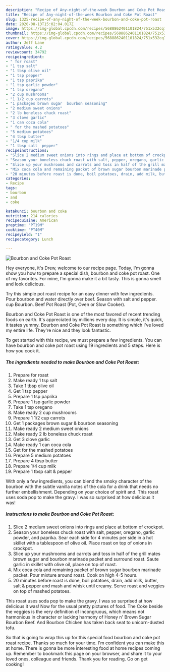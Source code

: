 ```yaml
---
description: "Recipe of Any-night-of-the-week Bourbon and Coke Pot Roast"
title: "Recipe of Any-night-of-the-week Bourbon and Coke Pot Roast"
slug: 1325-recipe-of-any-night-of-the-week-bourbon-and-coke-pot-roast
date: 2020-08-13T15:02:04.017Z
image: https://img-global.cpcdn.com/recipes/5688862401101824/751x532cq70/bourbon-and-coke-pot-roast-recipe-main-photo.jpg
thumbnail: https://img-global.cpcdn.com/recipes/5688862401101824/751x532cq70/bourbon-and-coke-pot-roast-recipe-main-photo.jpg
cover: https://img-global.cpcdn.com/recipes/5688862401101824/751x532cq70/bourbon-and-coke-pot-roast-recipe-main-photo.jpg
author: Jeff Lane
ratingvalue: 4.2
reviewcount: 34792
recipeingredient:
- " for roast"
- "1 tsp salt"
- "1 tbsp olive oil"
- "1 tsp pepper"
- "1 tsp paprika"
- "1 tsp garlic powder"
- "1 tsp oregano"
- "2 cup mushrooms"
- "1 1/2 cup carrots"
- "1 packages brown sugar  bourbon seasoning"
- "2 medium sweet onions"
- "2 lb boneless chuck roast"
- "3 clove garlic"
- "1 can coca cola"
- " for the mashed potatoes"
- "5 medium potatoes"
- "4 tbsp butter"
- "1/4 cup milk"
- "1 tbsp salt  pepper"
recipeinstructions:
- "Slice 2 medium sweet onions into rings and place at bottom of crockpot."
- "Season your boneless chuck roast with salt, pepper, oregano, garlic powder, and paprika. Sear each side for 4 minutes per side in a hot skillet with a tablespoon of olive oil. Place roast on top of onions in crockpot."
- "Slice up your mushrooms and carrots and toss in half of the grill mates brown sugar and bourbon marinade packet and surround roast.  Saute garlic in skillet with olive oil, place on top of roast."
- "Mix coca cola and remaining packet of brown sugar bourbon marinade packet. Pour mixture around roast. Cook on high 4-5 hours."
- "20 minutes before roast is done, boil potatoes, drain, add milk, butter, salt &amp; pepper and mash and whisk until creamy. Serve roast and veggies on top of mashed potatoes."
categories:
- Recipe
tags:
- bourbon
- and
- coke

katakunci: bourbon and coke 
nutrition: 214 calories
recipecuisine: American
preptime: "PT19M"
cooktime: "PT40M"
recipeyield: "1"
recipecategory: Lunch

---
```



![Bourbon and Coke Pot Roast](https://img-global.cpcdn.com/recipes/5688862401101824/751x532cq70/bourbon-and-coke-pot-roast-recipe-main-photo.jpg)

Hey everyone, it's Drew, welcome to our recipe page. Today, I'm gonna show you how to prepare a special dish, bourbon and coke pot roast. One of my favorites. For mine, I'm gonna make it a bit tasty. This is gonna smell and look delicious.

Try this simple pot roast recipe for an easy dinner with few ingredients. Pour bourbon and water directly over beef. Season with salt and pepper. cup Bourbon. Beef Pot Roast (Pot, Oven or Slow Cooker).

Bourbon and Coke Pot Roast is one of the most favored of recent trending foods on earth. It's appreciated by millions every day. It is simple, it's quick, it tastes yummy. Bourbon and Coke Pot Roast is something which I've loved my entire life. They're nice and they look fantastic.


To get started with this recipe, we must prepare a few ingredients. You can have bourbon and coke pot roast using 19 ingredients and 5 steps. Here is how you cook it.

<!--inarticleads1-->

##### The ingredients needed to make Bourbon and Coke Pot Roast:

1. Prepare  for roast
1. Make ready 1 tsp salt
1. Take 1 tbsp olive oil
1. Get 1 tsp pepper
1. Prepare 1 tsp paprika
1. Prepare 1 tsp garlic powder
1. Take 1 tsp oregano
1. Make ready 2 cup mushrooms
1. Prepare 1 1/2 cup carrots
1. Get 1 packages brown sugar &amp; bourbon seasoning
1. Make ready 2 medium sweet onions
1. Make ready 2 lb boneless chuck roast
1. Get 3 clove garlic
1. Make ready 1 can coca cola
1. Get  for the mashed potatoes
1. Prepare 5 medium potatoes
1. Prepare 4 tbsp butter
1. Prepare 1/4 cup milk
1. Prepare 1 tbsp salt &amp; pepper


With only a few ingredients, you can blend the smoky character of the bourbon with the subtle vanilla notes of the cola for a drink that needs no further embellishment. Depending on your choice of spirit and. This roast uses soda pop to make the gravy. I was so surprised at how delicious it was! 

<!--inarticleads2-->

##### Instructions to make Bourbon and Coke Pot Roast:

1. Slice 2 medium sweet onions into rings and place at bottom of crockpot.
1. Season your boneless chuck roast with salt, pepper, oregano, garlic powder, and paprika. Sear each side for 4 minutes per side in a hot skillet with a tablespoon of olive oil. Place roast on top of onions in crockpot.
1. Slice up your mushrooms and carrots and toss in half of the grill mates brown sugar and bourbon marinade packet and surround roast.  Saute garlic in skillet with olive oil, place on top of roast.
1. Mix coca cola and remaining packet of brown sugar bourbon marinade packet. Pour mixture around roast. Cook on high 4-5 hours.
1. 20 minutes before roast is done, boil potatoes, drain, add milk, butter, salt &amp; pepper and mash and whisk until creamy. Serve roast and veggies on top of mashed potatoes.


This roast uses soda pop to make the gravy. I was so surprised at how delicious it was! Now for the usual pretty pictures of food. The Coke beside the veggies is the very definition of incongruous, which means not harmonious in character or lacking harmony of Honey n&#39; Brown Sugar Bourbon Beef. And Bourbon Chicken has taken back seat to unicorn-dusted tofu. 

So that is going to wrap this up for this special food bourbon and coke pot roast recipe. Thanks so much for your time. I'm confident you can make this at home. There is gonna be more interesting food at home recipes coming up. Remember to bookmark this page on your browser, and share it to your loved ones, colleague and friends. Thank you for reading. Go on get cooking!
